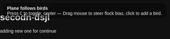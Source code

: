 # secodn-dsjl
adding new one for continue
<!doctype html>
<html lang="asdfqer">
<head>
  <meta charset="utf-8" />
  <title>Plane Following Birds (p5.js)</title>
  <style>
    html,body { margin:0; padding:0; height:100%; background:#111; color:#eee; font-family:sans-serif; }
    #info { position: absolute; left:10px; top:10px; z-index:10; background: rgba(0,0,0,0.35); padding:8px 12px; border-radius:6px; }
    a { color: #8fd3ff; }
  </style>
  <script src="https://cdn.jsdelivr.net/npm/p5@1.6.0/lib/p5.min.js"></script>
</head>
<body>
  <div id="info">
    <strong>Plane follows birds</strong><br>
    Press <kbd>C</kbd> to toggle: <span id="mode">center</span> — Drag mouse to steer flock bias, click to add a bird.
  </div>

<script>
/* Plane following birds - p5.js
   Save as index.html and open in browser.
   Controls:
     - C : toggle plane target mode (center / nearest)
     - Click : add a bird at mouse
     - Drag mouse : temporary attraction point for birds
*/

let boids = [];
let plane;
let mode = 'center'; // 'center' or 'nearest'
let mouseAttractor = null;

function setup(){
  createCanvas(windowWidth, windowHeight);
  // create flock
  for(let i=0;i<80;i++){
    boids.push(new Boid(random(width), random(height)));
  }
  plane = new Plane(width/2, height/2);
  textSize(13);
}

function draw(){
  background(18,22,30);

  // update & show boids
  for(let b of boids){
    b.flock(boids);
    if(mouseIsPressed && mouseAttractor) b.applyForce(p5.Vector.sub(mouseAttractor, b.pos).setMag(0.05));
    b.update();
    b.edges();
    b.show();
  }

  // Update plane target: either flock center or nearest bird
  let target;
  if(mode === 'center'){
    target = flockCenter();
  } else {
    target = nearestBoid(plane.pos) || flockCenter();
  }

  plane.pursue(target);
  plane.update();
  plane.edges();
  plane.show();

  // HUD
  fill(255,180);
  noStroke();
  textAlign(LEFT, TOP);
  text('Boids: ' + boids.length, 12, 60);
  text('Mode: ' + mode, 12, 78);
}

function keyPressed(){
  if(key === 'c' || key === 'C'){
    mode = (mode === 'center') ? 'nearest' : 'center';
    document.getElementById('mode').textContent = mode;
  }
}

function mousePressed(){
  // add a bird
  boids.push(new Boid(mouseX, mouseY));
  mouseAttractor = createVector(mouseX, mouseY);
}

function mouseDragged(){
  mouseAttractor = createVector(mouseX, mouseY);
}

function mouseReleased(){
  mouseAttractor = null;
}

// compute center of flock
function flockCenter(){
  let c = createVector(0,0);
  if(boids.length === 0) return c;
  for(let b of boids) c.add(b.pos);
  c.div(boids.length);
  return c;
}

// find nearest boid to a given position
function nearestBoid(pos){
  if(boids.length === 0) return null;
  let best = null;
  let bestD = Infinity;
  for(let b of boids){
    let d = p5.Vector.dist(pos, b.pos);
    if(d < bestD){ bestD = d; best = b; }
  }
  return best ? best.pos.copy() : null;
}

/* --------- Boid (bird) --------- */
class Boid {
  constructor(x,y){
    this.pos = createVector(x,y);
    this.vel = p5.Vector.random2D();
    this.vel.setMag(random(1,2.2));
    this.acc = createVector();
    this.maxForce = 0.06;
    this.maxSpeed = 3.2;
    this.r = 5;
  }

  applyForce(f){
    this.acc.add(f);
  }

  flock(boids){
    let sep = this.separate(boids).mult(1.6);
    let ali = this.align(boids).mult(1.0);
    let coh = this.cohesion(boids).mult(1.0);

    // slightly bias toward mouse attractor if present
    if(mouseAttractor){
      let m = p5.Vector.sub(mouseAttractor, this.pos);
      let d = m.mag();
      if(d < 200){
        m.setMag(map(d,0,200,0.1,0.6));
        this.applyForce(m);
      }
    }

    this.applyForce(sep);
    this.applyForce(ali);
    this.applyForce(coh);
  }

  update(){
    this.vel.add(this.acc);
    this.vel.limit(this.maxSpeed);
    this.pos.add(this.vel);
    this.acc.mult(0);
  }

  edges(){
    if(this.pos.x > width + 20) this.pos.x = -20;
    if(this.pos.x < -20) this.pos.x = width + 20;
    if(this.pos.y > height + 20) this.pos.y = -20;
    if(this.pos.y < -20) this.pos.y = height + 20;
  }

  seek(target){
    let desired = p5.Vector.sub(target, this.pos);
    desired.setMag(this.maxSpeed);
    let steer = p5.Vector.sub(desired, this.vel);
    steer.limit(this.maxForce);
    return steer;
  }

  separate(boids){
    let desiredSeparation = 20;
    let steer = createVector();
    let count = 0;
    for(let other of boids){
      let d = p5.Vector.dist(this.pos, other.pos);
      if(other !== this && d < desiredSeparation && d > 0){
        let diff = p5.Vector.sub(this.pos, other.pos);
        diff.normalize();
        diff.div(d);
        steer.add(diff);
        count++;
      }
    }
    if(count > 0){
      steer.div(count);
    }
    if(steer.mag() > 0){
      steer.setMag(this.maxSpeed);
      steer.sub(this.vel);
      steer.limit(this.maxForce);
    }
    return steer;
  }

  align(boids){
    let neighborDist = 48;
    let sum = createVector();
    let count = 0;
    for(let other of boids){
      let d = p5.Vector.dist(this.pos, other.pos);
      if(other !== this && d < neighborDist){
        sum.add(other.vel);
        count++;
      }
    }
    if(count > 0){
      sum.div(count);
      sum.setMag(this.maxSpeed);
      let steer = p5.Vector.sub(sum, this.vel);
      steer.limit(this.maxForce);
      return steer;
    }
    return createVector();
  }

  cohesion(boids){
    let neighborDist = 50;
    let sum = createVector();
    let count = 0;
    for(let other of boids){
      let d = p5.Vector.dist(this.pos, other.pos);
      if(other !== this && d < neighborDist){
        sum.add(other.pos);
        count++;
      }
    }
    if(count > 0){
      sum.div(count);
      return this.seek(sum);
    }
    return createVector();
  }

  show(){
    // draw as small triangle pointing along velocity
    let theta = this.vel.heading() + radians(90);
    push();
    translate(this.pos.x, this.pos.y);
    rotate(theta);
    noStroke();
    fill(230, 190, 90);
    beginShape();
      vertex(0, -this.r*2);
      vertex(-this.r, this.r*2);
      vertex(this.r, this.r*2);
    endShape(CLOSE);
    pop();
  }
}

/* --------- Plane --------- */
class Plane {
  constructor(x,y){
    this.pos = createVector(x,y);
    this.vel = createVector(0,0);
    this.acc = createVector(0,0);
    this.maxSpeed = 5.4;
    this.maxForce = 0.12;
    this.size = 26;
  }

  pursue(target){
    if(!target) return;
    // predictive pursuit: estimate where target will be
    let desired = p5.Vector.sub(target, this.pos);
    let dist = desired.mag();
    let speed = this.maxSpeed;
    // lookahead time proportional to distance
    let lookAhead = constrain(dist / 60, 0, 2.5);
    // If target is a boid position, try to anticipate by using its velocity if available
    // We'll simply nudge target forward in direction from plane to target
    let anticipated = p5.Vector.add(target, p5.Vector.mult(p5.Vector.sub(target, this.pos).normalize(), lookAhead * 30));
    this.applyForce(this.seek(anticipated));
  }

  seek(target){
    let desired = p5.Vector.sub(target, this.pos);
    desired.setMag(this.maxSpeed);
    let steer = p5.Vector.sub(desired, this.vel);
    steer.limit(this.maxForce);
    return steer;
  }

  applyForce(f){
    this.acc.add(f);
  }

  update(){
    this.vel.add(this.acc);
    this.vel.limit(this.maxSpeed);
    this.pos.add(this.vel);
    this.acc.mult(0);
  }

  edges(){
    // wrap around more gently
    if(this.pos.x > width + 50) this.pos.x = -50;
    if(this.pos.x < -50) this.pos.x = width + 50;
    if(this.pos.y > height + 50) this.pos.y = -50;
    if(this.pos.y < -50) this.pos.y = height + 50;
  }

  show(){
    push();
    translate(this.pos.x, this.pos.y);
    rotate(this.vel.heading() + PI/2);
    // body
    noStroke();
    fill(140, 200, 255);
    beginShape();
      vertex(0, -this.size);
      vertex(-this.size*0.6, this.size*0.6);
      vertex(0, this.size*0.2);
      vertex(this.size*0.6, this.size*0.6);
    endShape(CLOSE);
    // tail
    fill(100,160,220);
    triangle(-this.size*0.5, this.size*0.4, -this.size*1.1, this.size*0.2, -this.size*0.5, -this.size*0.2);
    // cockpit
    fill(20,30,50,180);
    ellipse(0, -this.size*0.45, this.size*0.6, this.size*0.35);
    pop();

    // draw line to target for debugging lightly
    // stroke(255,50); line(this.pos.x, this.pos.y, target.x, target.y);
  }
}

function windowResized(){
  resizeCanvas(windowWidth, windowHeight);
}
</script>
</body>
</html>
